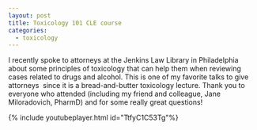 ```yaml
---
layout: post
title: Toxicology 101 CLE course
categories:
  - toxicology
---
```



I recently spoke to attorneys at the Jenkins Law Library in Philadelphia about some principles of toxicology that can help them when reviewing cases related to drugs and alcohol. This is one of my favorite talks to give attorneys &nbsp;since it is a bread-and-butter toxicology lecture. Thank you to everyone who attended (including my friend and colleague, Jane Miloradovich, PharmD) and for some really great questions!

{% include youtubeplayer.html id="TtfyC1C53Tg"%}
